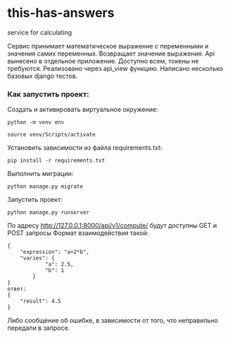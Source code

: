 # this-has-answers
service for calculating

Сервис принимает математическое выражение с переменными и значения самих переменных.
Возвращает значение выражения.
Api вынесено в отдельное приложение.
Доступно всем, токены не требуются.
Реализовано через api_view функцию.
Написано несколько базовых django тестов.

### Как запустить проект:

Cоздать и активировать виртуальное окружение:

```
python -m venv env
```

```
source venv/Scripts/activate
```

Установить зависимости из файла requirements.txt:

```
pip install -r requirements.txt
```

Выполнить миграции:

```
python manage.py migrate
```

Запустить проект:

```
python manage.py runserver
```

По адресу http://127.0.0.1:8000/api/v1/compute/ будут доступны GET и POST запросы
Формат взаимодействия такой:
```
{
    "expression": "a+2*b",
    "varies": {
            "a": 2.5,
            "b": 1
        }
}
ответ:
{
    "result": 4.5
}
```
Либо сообщение об ошибке, в зависимости от того, что неправильно передали в запросе.
